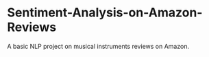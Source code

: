 # Sentiment-Analysis-on-Amazon-Reviews
A basic NLP project on musical instruments reviews on Amazon.
